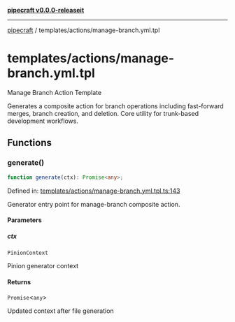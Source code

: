 [**pipecraft v0.0.0-releaseit**](../../README.md)

***

[pipecraft](../../README.md) / templates/actions/manage-branch.yml.tpl

# templates/actions/manage-branch.yml.tpl

Manage Branch Action Template

Generates a composite action for branch operations including fast-forward merges,
branch creation, and deletion. Core utility for trunk-based development workflows.

## Functions

### generate()

```ts
function generate(ctx): Promise<any>;
```

Defined in: [templates/actions/manage-branch.yml.tpl.ts:143](https://github.com/jamesvillarrubia/pipecraft/blob/311b4e1840ae375ec42f3c283b86b8687af74f0e/src/templates/actions/manage-branch.yml.tpl.ts#L143)

Generator entry point for manage-branch composite action.

#### Parameters

##### ctx

`PinionContext`

Pinion generator context

#### Returns

`Promise`\<`any`\>

Updated context after file generation
